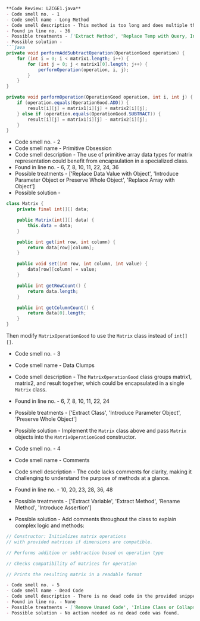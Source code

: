 ```markdown
**Code Review: LZCGE1.java**
- Code smell no. - 1
- Code smell name - Long Method
- Code smell description - This method is too long and does multiple things which reduces its readability and maintainability.
- Found in line no. - 36
- Possible treatments - ['Extract Method', 'Replace Temp with Query, Introduce Parameter Object or Preserve Whole Object', 'Decompose Conditional']
- Possible solution - 
```java
private void performAddSubtractOperation(OperationGood operation) {
    for (int i = 0; i < matrix1.length; i++) {
        for (int j = 0; j < matrix1[0].length; j++) {
            performOperation(operation, i, j);
        }
    }
}

private void performOperation(OperationGood operation, int i, int j) {
    if (operation.equals(OperationGood.ADD)) {
        result[i][j] = matrix1[i][j] + matrix2[i][j];
    } else if (operation.equals(OperationGood.SUBTRACT)) {
        result[i][j] = matrix1[i][j] - matrix2[i][j];
    }
}
```

- Code smell no. - 2
- Code smell name - Primitive Obsession
- Code smell description - The use of primitive array data types for matrix representation could benefit from encapsulation in a specialized class.
- Found in line no. - 6, 7, 8, 10, 11, 22, 24, 36
- Possible treatments - ['Replace Data Value with Object', 'Introduce Parameter Object or Preserve Whole Object', 'Replace Array with Object']
- Possible solution - 
```java
class Matrix {
    private final int[][] data;

    public Matrix(int[][] data) {
        this.data = data;
    }

    public int get(int row, int column) {
        return data[row][column];
    }

    public void set(int row, int column, int value) {
        data[row][column] = value;
    }

    public int getRowCount() {
        return data.length;
    }

    public int getColumnCount() {
        return data[0].length;
    }
}
```
Then modify `MatrixOperationGood` to use the `Matrix` class instead of `int[][]`.

- Code smell no. - 3
- Code smell name - Data Clumps
- Code smell description - The `MatrixOperationGood` class groups matrix1, matrix2, and result together, which could be encapsulated in a single `Matrix` class.
- Found in line no. - 6, 7, 8, 10, 11, 22, 24
- Possible treatments - ['Extract Class', 'Introduce Parameter Object', 'Preserve Whole Object']
- Possible solution - Implement the `Matrix` class above and pass `Matrix` objects into the `MatrixOperationGood` constructor.

- Code smell no. - 4
- Code smell name - Comments
- Code smell description - The code lacks comments for clarity, making it challenging to understand the purpose of methods at a glance.
- Found in line no. - 10, 20, 23, 28, 36, 48
- Possible treatments - ['Extract Variable', 'Extract Method', 'Rename Method', 'Introduce Assertion']
- Possible solution - Add comments throughout the class to explain complex logic and methods:
```java
// Constructor: Initializes matrix operations 
// with provided matrices if dimensions are compatible.
```
```java
// Performs addition or subtraction based on operation type
```
```java
// Checks compatibility of matrices for operation
```
```java
// Prints the resulting matrix in a readable format
```
```markdown
- Code smell no. - 5
- Code smell name - Dead Code
- Code smell description - There is no dead code in the provided snippet; all methods serve a purpose.
- Found in line no. - None
- Possible treatments - ['Remove Unused Code', 'Inline Class or Collapse Hierarchy', 'Remove Parameter']
- Possible solution - No action needed as no dead code was found.
```